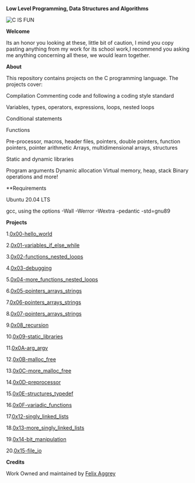 **Low Level Programming, Data Structures and Algorithms**

![C IS FUN](https://content.techgig.com/thumb/msid-75551562,width-860,resizemode-4/C-programming-language-rises-amid-COVID-19.jpg?72434)

**Welcome**

Its an honor you looking at these, little bit of caution, I mind you copy pasting anything from my work for its school work,I recommend you asking me anything concerning all these, we would learn together.

**About**

This repository contains projects on the C programming language. The projects cover:

Compilation
Commenting code and following a coding style standard

Variables, types, operators, expressions, loops, nested loops

Conditional statements

Functions

Pre-processor, macros, header files, pointers, double pointers, function pointers, pointer arithmetic
Arrays, multidimensional arrays, structures

Static and dynamic libraries

Program arguments
Dynamic allocation
Virtual memory, heap, stack
Binary operations and more!

**Requirements

Ubuntu 20.04 LTS

gcc, using the options -Wall -Werror -Wextra -pedantic -std=gnu89

**Projects**

1.[0x00-hello_world](https://github.com/aggrey-Felix/alx-low_level_programming/tree/master/0x00-hello_world)

2.[0x01-variables_if_else_while](https://github.com/aggrey-Felix/alx-low_level_programming/tree/master/0x01-variables_if_else_while)

3.[0x02-functions_nested_loops](https://github.com/aggrey-Felix/alx-low_level_programming/tree/master/0x02-functions_nested_loops)

4.[0x03-debugging](https://github.com/aggrey-Felix/alx-low_level_programming/tree/master/0x03-debugging)

5.[0x04-more_functions_nested_loops](https://github.com/aggrey-Felix/alx-low_level_programming/tree/master/0x04-more_functions_nested_loops)

6.[0x05-pointers_arrays_strings](https://github.com/aggrey-Felix/alx-low_level_programming/tree/master/0x05-pointers_arrays_strings)

7.[0x06-pointers_arrays_strings](https://github.com/aggrey-Felix/alx-low_level_programming/tree/master/0x06-pointers_arrays_strings)

8.[0x07-pointers_arrays_strings](https://github.com/aggrey-Felix/alx-low_level_programming/tree/master/0x07-pointers_arrays_strings)

9.[0x08_recursion](https://github.com/aggrey-Felix/alx-low_level_programming/tree/master/0x08-recursion)

10.[0x09-static_libraries](https://github.com/aggrey-Felix/alx-low_level_programming/tree/master/0x09-static_libraries)

11.[0x0A-arg_argv](https://github.com/aggrey-Felix/alx-low_level_programming/tree/master/0x0A-argc_argv)

12.[0x0B-malloc_free](https://github.com/aggrey-Felix/alx-low_level_programming/tree/master/0x0B-malloc_free)

13.[0x0C-more_malloc_free](https://github.com/aggrey-Felix/alx-low_level_programming/tree/master/0x0C-more_malloc_free)

14.[0x0D-preprocessor](https://github.com/aggrey-Felix/alx-low_level_programming/tree/master/0x0D-preprocessor)

15.[0x0E-structures_typedef](https://github.com/aggrey-Felix/alx-low_level_programming/tree/master/0x0E-structures_typedef)

16.[0x0F-variadic_functions](https://github.com/aggrey-Felix/alx-low_level_programming/tree/master/0x10-variadic_functions)

17.[0x12-singly_linked_lists](https://github.com/aggrey-Felix/alx-low_level_programming/tree/master/0x12-singly_linked_lists)

18.[0x13-more_singly_linked_lists](https://github.com/aggrey-Felix/alx-low_level_programming/tree/master/0x13-more_singly_linked_lists)

19.[0x14-bit_manipulation](https://github.com/aggrey-Felix/alx-low_level_programming/tree/master/0x14-bit_manipulation)

20.[0x15-file_io](https://github.com/aggrey-Felix/alx-low_level_programming/tree/master/0x15-file_io)


**Credits**

 Work Owned and maintained by [Felix Aggrey](https://github.com/aggrey-Felix)